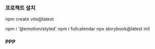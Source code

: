 
### 프로젝트  설치
npm create vite@latest

npm i '@emotion/styled'
npm i fullcalendar
npx storybook@latest init

### PPP